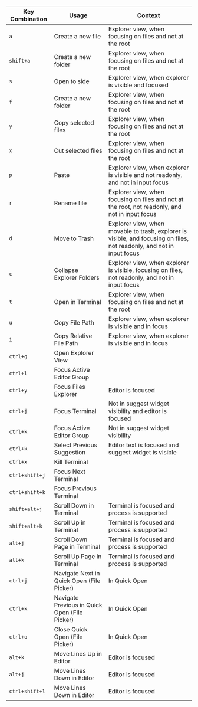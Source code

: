 | Key Combination | Usage                                         | Context                                                                                                                |
| --------------- | --------------------------------------------- | ---------------------------------------------------------------------------------------------------------------------- |
| `a`             | Create a new file                             | Explorer view, when focusing on files and not at the root                                                              |
| `shift+a`       | Create a new folder                           | Explorer view, when focusing on files and not at the root                                                              |
| `s`             | Open to side                                  | Explorer view, when explorer is visible and focused                                                                    |
| `f`             | Create a new folder                           | Explorer view, when focusing on files and not at the root                                                              |
| `y`             | Copy selected files                           | Explorer view, when focusing on files and not at the root                                                              |
| `x`             | Cut selected files                            | Explorer view, when focusing on files and not at the root                                                              |
| `p`             | Paste                                         | Explorer view, when explorer is visible and not readonly, and not in input focus                                       |
| `r`             | Rename file                                   | Explorer view, when focusing on files and not at the root, not readonly, and not in input focus                        |
| `d`             | Move to Trash                                 | Explorer view, when movable to trash, explorer is visible, and focusing on files, not readonly, and not in input focus |
| `c`             | Collapse Explorer Folders                     | Explorer view, when explorer is visible, focusing on files, not readonly, and not in input focus                       |
| `t`             | Open in Terminal                              | Explorer view, when focusing on files and not at the root                                                              |
| `u`             | Copy File Path                                | Explorer view, when explorer is visible and in focus                                                                   |
| `i`             | Copy Relative File Path                       | Explorer view, when explorer is visible and in focus                                                                   |
| `ctrl+g`        | Open Explorer View                            |                                                                                                                        |
| `ctrl+l`        | Focus Active Editor Group                     |                                                                                                                        |
| `ctrl+y`        | Focus Files Explorer                          | Editor is focused                                                                                                      |
| `ctrl+j`        | Focus Terminal                                | Not in suggest widget visibility and editor is focused                                                                 |
| `ctrl+k`        | Focus Active Editor Group                     | Not in suggest widget visibility                                                                                       |
| `ctrl+k`        | Select Previous Suggestion                    | Editor text is focused and suggest widget is visible                                                                   |
| `ctrl+x`        | Kill Terminal                                 |                                                                                                                        |
| `ctrl+shift+j`  | Focus Next Terminal                           |                                                                                                                        |
| `ctrl+shift+k`  | Focus Previous Terminal                       |                                                                                                                        |
| `shift+alt+j`   | Scroll Down in Terminal                       | Terminal is focused and process is supported                                                                           |
| `shift+alt+k`   | Scroll Up in Terminal                         | Terminal is focused and process is supported                                                                           |
| `alt+j`         | Scroll Down Page in Terminal                  | Terminal is focused and process is supported                                                                           |
| `alt+k`         | Scroll Up Page in Terminal                    | Terminal is focused and process is supported                                                                           |
| `ctrl+j`        | Navigate Next in Quick Open (File Picker)     | In Quick Open                                                                                                          |
| `ctrl+k`        | Navigate Previous in Quick Open (File Picker) | In Quick Open                                                                                                          |
| `ctrl+o`        | Close Quick Open (File Picker)                | In Quick Open                                                                                                          |
| `alt+k`         | Move Lines Up in Editor                       | Editor is focused                                                                                                      |
| `alt+j`         | Move Lines Down in Editor                     | Editor is focused                                                                                                      |
| `ctrl+shift+l`  | Move Lines Down in Editor                     | Editor is focused                                                                                                      |
